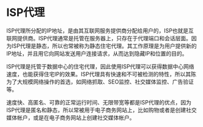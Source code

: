 # ISP代理
ISP代理所分配的IP地址，是由其互联网服务提供商分配给用户的，ISP也就是互联网提供商。ISP代理通常是托管在服务器上，只存在于代理端口和会话层面。因为ISP代理是静态，所以也常被称为静态住宅代理。其工作原理是为用户提供新的IP地址，并且用它向网站发送用户连接请求，从而达到隐藏IP和位置的目的。

ISP代理是托管于数据中心的住宅代理，因此使用ISP代理可以获得数据中心网络速度，也能获得住宅IP的效果。ISP代理具有快速和不可被检测的特性，所以其陈为了大规模网络操作的首选，如网络抓取、SEO监控、社交媒体监控、广告验证等。

速度快、高匿名、可靠的正常运行时间、无限带宽等都是ISP代理的优点，因为ISP代理是匿名和静态，所以常被用于电子商务网站上，比如购物或者是创建社交媒体帐户，或是在电子商务网站上创建社交媒体帐户。